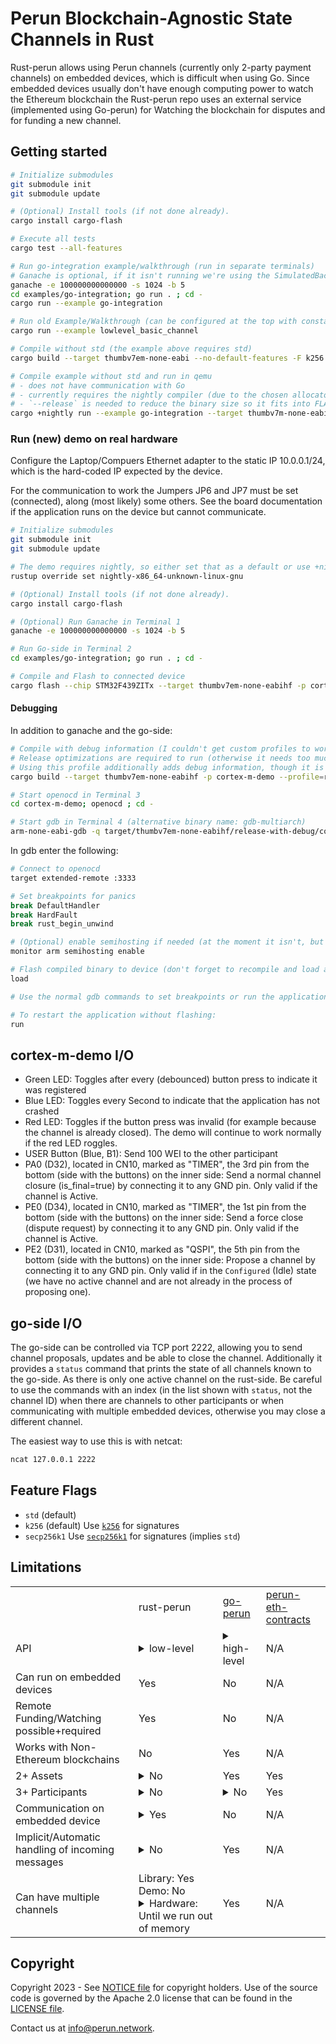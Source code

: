 # Perun Blockchain-Agnostic State Channels in Rust
Rust-perun allows using Perun channels (currently only 2-party payment channels)
on embedded devices, which is difficult when using Go. Since embedded devices
usually don't have enough computing power to watch the Ethereum blockchain the
Rust-perun repo uses an external service (implemented using Go-perun) for
Watching the blockchain for disputes and for funding a new channel.

## Getting started
```bash
# Initialize submodules
git submodule init
git submodule update

# (Optional) Install tools (if not done already).
cargo install cargo-flash

# Execute all tests
cargo test --all-features

# Run go-integration example/walkthrough (run in separate terminals)
# Ganache is optional, if it isn't running we're using the SimulatedBackend.
ganache -e 100000000000000 -s 1024 -b 5
cd examples/go-integration; go run . ; cd -
cargo run --example go-integration

# Run old Example/Walkthrough (can be configured at the top with constants)
cargo run --example lowlevel_basic_channel

# Compile without std (the example above requires std)
cargo build --target thumbv7em-none-eabi --no-default-features -F k256

# Compile example without std and run in qemu
# - does not have communication with Go
# - currently requires the nightly compiler (due to the chosen allocator)
# - `--release` is needed to reduce the binary size so it fits into FLASH
cargo +nightly run --example go-integration --target thumbv7m-none-eabi --no-default-features -F nostd-example --release
```

### Run (new) demo on real hardware
Configure the Laptop/Compuers Ethernet adapter to the static IP 10.0.0.1/24,
which is the hard-coded IP expected by the device.

For the communication to work the Jumpers JP6 and JP7 must be set (connected),
along (most likely) some others. See the board documentation if the application
runs on the device but cannot communicate.

```bash
# Initialize submodules
git submodule init
git submodule update

# The demo requires nightly, so either set that as a default or use +nightly in each cargo command.
rustup override set nightly-x86_64-unknown-linux-gnu

# (Optional) Install tools (if not done already).
cargo install cargo-flash

# (Optional) Run Ganache in Terminal 1
ganache -e 100000000000000 -s 1024 -b 5

# Run Go-side in Terminal 2
cd examples/go-integration; go run . ; cd -

# Compile and Flash to connected device
cargo flash --chip STM32F439ZITx --target thumbv7em-none-eabihf -p cortex-m-demo --release
```

#### Debugging
In addition to ganache and the go-side:
```bash
# Compile with debug information (I couldn't get custom profiles to work with cargo-flash)
# Release optimizations are required to run (otherwise it needs too much memory)
# Using this profile additionally adds debug information, though it is not perfect.
cargo build --target thumbv7em-none-eabihf -p cortex-m-demo --profile=release-with-debug

# Start openocd in Terminal 3
cd cortex-m-demo; openocd ; cd -

# Start gdb in Terminal 4 (alternative binary name: gdb-multiarch)
arm-none-eabi-gdb -q target/thumbv7em-none-eabihf/release-with-debug/cortex-m-demo
```

In gdb enter the following:
```bash
# Connect to openocd
target extended-remote :3333

# Set breakpoints for panics
break DefaultHandler
break HardFault
break rust_begin_unwind

# (Optional) enable semihosting if needed (at the moment it isn't, but it can be useful when using panic_semihosting)
monitor arm semihosting enable

# Flash compiled binary to device (don't forget to recompile and load after making changes)
load

# Use the normal gdb commands to set breakpoints or run the application

# To restart the application without flashing:
run
```

## cortex-m-demo I/O
- Green LED: Toggles after every (debounced) button press to indicate it was
  registered
- Blue LED: Toggles every Second to indicate that the application has not
  crashed
- Red LED: Toggles if the button press was invalid (for example because the
  channel is already closed). The demo will continue to work normally if the red
  LED roggles.
- USER Button (Blue, B1): Send 100 WEI to the other participant
- PA0 (D32), located in CN10, marked as "TIMER", the 3rd pin from the bottom
  (side with the buttons) on the inner side: Send a normal channel closure
  (is_final=true) by connecting it to any GND pin. Only valid if the channel is
  Active.
- PE0 (D34), located in CN10, marked as "TIMER", the 1st pin from the bottom
  (side with the buttons) on the inner side: Send a force close (dispute
  request) by connecting it to any GND pin. Only valid if the channel is Active.
- PE2 (D31), located in CN10, marked as "QSPI", the 5th pin from the bottom
  (side with the buttons) on the inner side: Propose a channel by connecting it
  to any GND pin. Only valid if in the `Configured` (Idle) state (we have no
  active channel and are not already in the process of proposing one).

## go-side I/O
The go-side can be controlled via TCP port 2222, allowing you to send channel
proposals, updates and be able to close the channel. Additionally it provides a
`status` command that prints the state of all channels known to the go-side. As
there is only one active channel on the rust-side. Be careful to use the
commands with an index (in the list shown with `status`, not the channel ID)
when there are channels to other participants or when communicating with
multiple embedded devices, otherwise you may close a different channel.

The easiest way to use this is with netcat:
```bash
ncat 127.0.0.1 2222
```

## Feature Flags
- `std` (default)
- `k256` (default) Use [`k256`](https://crates.io/crates/k256) for signatures
- `secp256k1` Use [`secp256k1`](https://crates.io/crates/secp256k1) for signatures (implies `std`)

## Limitations

<table>
  <th>
    <td>rust-perun</td>
    <td><a href="https://github.com/hyperledger-labs/go-perun">go-perun</a></td>
    <td><a href="https://github.com/hyperledger-labs/perun-eth-contracts/">perun-eth-contracts</a></td>
  </th>
  <tr>
    <td>API</td>
    <td>
        <details><summary>low-level</summary>
            The application stores a reference to all channels and forwards incoming messages and responses.
        </details>
    </td>
    <td>
        <details><summary>high-level</summary>
            The sdk stores channel objects and handles communication implicitly, providing only a few functions to the application.
        </details>
    </td>
    <td>N/A</td>
  </tr>
  <tr>
    <td>Can run on embedded devices</td>
    <td>Yes</td>
    <td>No</td>
    <td>N/A</td>
  </tr>
  <tr>
    <td>Remote Funding/Watching possible+required</td>
    <td>Yes</td>
    <td>No</td>
    <td>N/A</td>
  </tr>
  <tr>
    <td>Works with Non-Ethereum blockchains</td>
    <td>No</td>
    <td>Yes</td>
    <td>N/A</td>
  </tr>
  <tr>
    <td>2+ Assets</td>
    <td>
        <details><summary>No</summary>
            Limited by the data structures used (fixed-size arrays with const generics). Should be relatively easy to fix by using heapless data structures on no_std or normal vectors on std.
        </details>
    </td>
    <td>Yes</td>
    <td>Yes</td>
  </tr>
  <tr>
    <td>3+ Participants</td>
    <td>
        <details><summary>No</summary>
            Limited by the data structures used (fixed-size arrays with const generics). Should be relatively easy to fix by using heapless data structures on no_std or normal vectors on std.
        </details>
    </td>
    <td>
        <details><summary>No</summary>
            Limited by the network communication code.
        </details>
    </td>
    <td>Yes</td>
  </tr>
  <tr>
    <td>Communication on embedded device</td>
    <td>
        <details><summary>Yes</summary>
            <ul>
                <li>Incomming connections: Yes</li>
                <li>Embedded device to embedded device: Possible but not tested. The cortex-m-demo contains all code to do this, but it currently uses hard-coded wire addresses.</li>
                <li>Embedded device to watcher/funder: Yes</li>
                <li>Embedded device to normal go-perun client: Yes</li>
                <li>Normal go-perun client to embedded device: Yes</li>
            </ul>
        </details>
    </td>
    <td>No</td>
    <td>N/A</td>
  </tr>
  <tr>
    <td>Implicit/Automatic handling of incoming messages</td>
    <td>
        <details><summary>No</summary>
            At the moment, given the low-level interface, the application is responsible for storing channel objects and giving incomming messages to the rust-perun code. We chose to do it this way to avoid requireing an async runtime or blocking the execution until receiving something. At some point this will likely be changed to one of the following, providing a higher-level interface that is easier to use: Additional async functions that handle reply messages; polling system that automatically tries to receive incomming messages, updating the channel state automatically. Both are similar to how go-perun currently does it, though with some adjustments/changes needed due to using Rust and running on bare metal in no_std.
        </details>
    </td>
    <td>Yes</td>
    <td>N/A</td>
  </tr>
  <tr>
    <td>Can have multiple channels</td>
    <td>
      Library: Yes<br>
      Demo: No<br>
      <details><summary>Hardware: Until we run out of memory</summary>
        The trivial solution of one long-living TCP connection per channel likely won't work due to memory constraints. It is possible to use a single connection for multiple channels (e.g. having another server relaying the messages) or to only use short-lived connections (which won't work during channel proposals/setup). The application can also use a different protocol for communication, but that will require the other participants to use that, too, or a relaying server. Neither of those is implemented in the demo, all of those are possible with the library.
      </details>
    </td>
    <td>Yes</td>
    <td>N/A</td>
  </tr>
</table>

## Copyright

Copyright 2023 - See [NOTICE file](NOTICE) for copyright holders.
Use of the source code is governed by the Apache 2.0 license that can be found in the [LICENSE file](LICENSE).

Contact us at [info@perun.network](mailto:info@perun.network).
